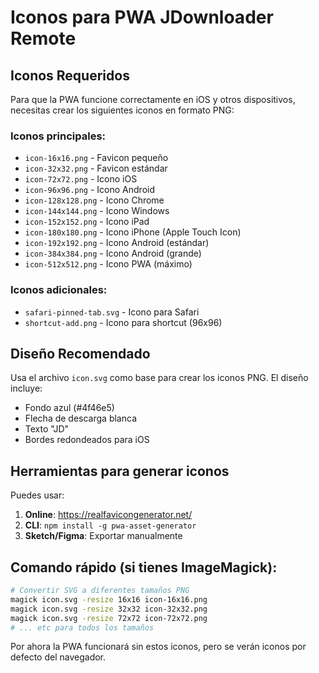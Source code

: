 # Iconos para PWA JDownloader Remote

## Iconos Requeridos

Para que la PWA funcione correctamente en iOS y otros dispositivos, necesitas crear los siguientes iconos en formato PNG:

### Iconos principales:
- `icon-16x16.png` - Favicon pequeño
- `icon-32x32.png` - Favicon estándar  
- `icon-72x72.png` - Icono iOS
- `icon-96x96.png` - Icono Android
- `icon-128x128.png` - Icono Chrome
- `icon-144x144.png` - Icono Windows
- `icon-152x152.png` - Icono iPad
- `icon-180x180.png` - Icono iPhone (Apple Touch Icon)
- `icon-192x192.png` - Icono Android (estándar)
- `icon-384x384.png` - Icono Android (grande)
- `icon-512x512.png` - Icono PWA (máximo)

### Iconos adicionales:
- `safari-pinned-tab.svg` - Icono para Safari
- `shortcut-add.png` - Icono para shortcut (96x96)

## Diseño Recomendado

Usa el archivo `icon.svg` como base para crear los iconos PNG. El diseño incluye:
- Fondo azul (#4f46e5)
- Flecha de descarga blanca
- Texto "JD" 
- Bordes redondeados para iOS

## Herramientas para generar iconos

Puedes usar:
1. **Online**: https://realfavicongenerator.net/
2. **CLI**: `npm install -g pwa-asset-generator`
3. **Sketch/Figma**: Exportar manualmente

## Comando rápido (si tienes ImageMagick):

```bash
# Convertir SVG a diferentes tamaños PNG
magick icon.svg -resize 16x16 icon-16x16.png
magick icon.svg -resize 32x32 icon-32x32.png
magick icon.svg -resize 72x72 icon-72x72.png
# ... etc para todos los tamaños
```

Por ahora la PWA funcionará sin estos iconos, pero se verán iconos por defecto del navegador.
